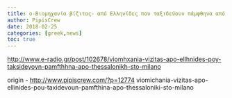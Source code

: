 ```yaml
---
title: o-Βιομηχανία βίζιτας- από Ελληνίδες που ταξιδεύουν πάμφθηνα από Θεσσαλονίκη στο Μιλάνο
author: PipisCrew
date: 2018-02-25
categories: [greek,news]
toc: true
---
```


http://www.e-radio.gr/post/102678/viomhxania-vizitas-apo-ellhnides-poy-taksideyoyn-pamfthhna-apo-thessalonikh-sto-milano

origin - http://www.pipiscrew.com/?p=12774 viomichania-vizitas-apo-ellinides-pou-taxidevoun-pamfthina-apo-thessaloniki-sto-milano
